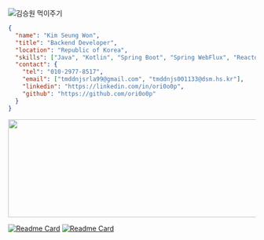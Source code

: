<a href="https://www.instagram.com/sevng_won/" target="_blank" style="text-decoration: none;">
  <img src="https://github.com/user-attachments/assets/fc93c57e-bdad-4b62-b6b4-3170436cf90f" alt="김승원 먹이주기"/>
</a>

``` json
{
  "name": "Kim Seung Won",
  "title": "Backend Developer",
  "location": "Republic of Korea",
  "skills": ["Java", "Kotlin", "Spring Boot", "Spring WebFlux", "Reactor", "MongoDB", "MySQL"],
  "contact": {
    "tel": "010-2977-8517",
    "email": ["tmddnjsrla99@gmail.com", "tmddnjs001133@dsm.hs.kr"],
    "linkedin": "https://linkedin.com/in/ori0o0p",
    "github": "https://github.com/ori0o0p"
  }
}
```

<aside>
<p align="center">
<a href="https://github.com/devxb/gitanimals">
  <img
    src="https://render.gitanimals.org/lines/ori0o0p?pet-id=595845716176040776"
    width="1000"
    height="200"
  />
</a>

[![Readme Card](https://github-readme-stats.vercel.app/api/pin/?username=daemawiki&repo=claude&show_owner=true)](https://github.com/daemawiki/claude)
[![Readme Card](https://github-readme-stats.vercel.app/api/pin/?username=DSM-Repo&repo=Whopper&show_owner=true)](https://github.com/DSM-Repo/Whopper)
<p/>
<aside/>
